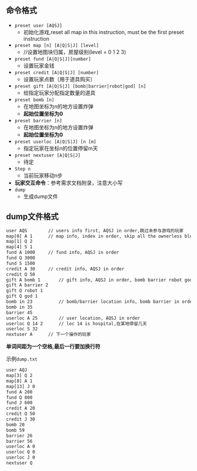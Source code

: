 ## 命令格式
* `preset user [AQSJ]`
  * 初始化游戏,reset all map in this instruction, must be the first preset instruction
* `preset map [n] [A|Q|S|J] [level] `
  * //设置地图块归属，房屋级别(level = 0 1 2 3)
* `preset fund [A|Q|S|J][number]`
  * 设置玩家金钱
* `preset credit [A|Q|S|J] [number]`
  * 设置玩家点数（用于道具购买）
* `preset gift [A|Q|S|J] [bomb|barrier|robot|god] [n]`
  * 给指定玩家分配指定数量的道具
* `preset bomb [n]`
  * 在地图坐标为n的地方设置炸弹
  * **起始位置坐标为0**
* `preset barrier [n]`
  * 在地图坐标为n的地方设置炸弹
  * **起始位置坐标为0**
* `preset userloc [A|Q|S|J] [n [m]`
  * 指定玩家在坐标n的位置停留m天
* `preset nextuser [A|Q|S|J]`
  * 待定
* `Step n`
  * 当前玩家移动n步
* **玩家交互命令**：参考需求文档附录，注意大小写
* `dump`
  * 生成dump文件



## dump文件格式

```txt
user AQS		// users info first, AQSJ in order,跳过未参与游戏的玩家
map[0] A 1		// map info, index in order, skip all the ownerless block，地图的归属以及房屋等级
map[1] Q 2
map[4] S 1
fund A 1000		// fund info, AQSJ in order
fund Q 3000
fund S 1500
credit A 30		// credit info, AQSJ in order
credit Q 50
gift A bomb 1		// gift info, AQSJ in order, bomb barrier robot god in order per user
gift A barrier 2
gift Q robot 1
gift Q god 1
bomb in 23			// bomb/barrier location info, bomb barrier in order
bomb in 35
barrier 45
userloc A 25		// user location, AQSJ in order
userloc Q 14 2		// loc 14 is hospital,在某地停留几天
userloc S 32
nextuser A		// 下一个操作的玩家

```

**单词间距为一个空格,最后一行要加换行符**

示例`dump.txt`

```txt
user AQJ
map[3] Q 2
map[8] A 1
map[13] J 0
fund A 200
fund Q 800
fund J 600
credit A 20
credit Q 50
credit J 30
bomb 20
bomb 59
barrier 26
barrier 56
userloc A 0
userloc Q 0
userloc J 0
nextuser Q
```

